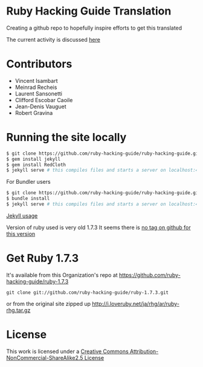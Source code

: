 Ruby Hacking Guide Translation
==============================
Creating a github repo to hopefully inspire efforts to get this translated

The current activity is discussed
[here](https://github.com/ruby-hacking-guide/ruby-hacking-guide.github.com/pull/2)


Contributors
============

* Vincent Isambart
* Meinrad Recheis
* Laurent Sansonetti
* Clifford Escobar Caoile
* Jean-Denis Vauguet
* Robert Gravina

Running the site locally
==========

```sh
$ git clone https://github.com/ruby-hacking-guide/ruby-hacking-guide.github.com
$ gem install jekyll
$ gem install RedCloth
$ jekyll serve # this compiles files and starts a server on localhost:4000.
```


For Bundler users
```sh
$ git clone https://github.com/ruby-hacking-guide/ruby-hacking-guide.github.com
$ bundle install
$ jekyll serve # this compiles files and starts a server on localhost:4000.
```


[Jekyll usage](https://github.com/mojombo/jekyll/wiki/usage)

Version of ruby used is very old 1.7.3
It seems there is
[no tag on github for this version](https://github.com/ruby/ruby/tags?after=v1_8_3_preview2)


Get Ruby 1.7.3
==============

It's available from this Organization's repo at
https://github.com/ruby-hacking-guide/ruby-1.7.3

`git clone git://github.com/ruby-hacking-guide/ruby-1.7.3.git`

or from the original site zipped up
http://i.loveruby.net/ja/rhg/ar/ruby-rhg.tar.gz


License
=======

This work is licensed under a
[Creative Commons Attribution-NonCommercial-ShareAlike2.5 License](http://creativecommons.org/licenses/by-nc-sa/2.5/)
